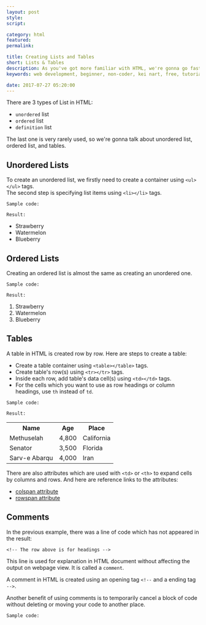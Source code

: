 ```yaml
---
layout: post
style:
script:

category: html
featured:
permalink:

title: Creating Lists and Tables
short: Lists & Tables
description: As you've got more familiar with HTML, we're gonna go fast in this tutorial. <br>Lists and Tables are popular ways to represent data. <br>Let's create some of them.
keywords: web development, beginner, non-coder, kei nart, free, tutorial, coding, programming, code nart, html, ordered, unordered, list, table

date: 2017-07-27 05:20:00
---
```


There are 3 types of List in HTML:

- `unordered` list
- `ordered` list
- `definition` list

The last one is very rarely used, so we're gonna talk about unordered list,
ordered list, and tables.

## Unordered Lists

To create an unordered list, we firstly need to create a container using
`<ul></ul>` tags.  
The second step is specifying list items using `<li></li>` tags.

`Sample code:`
<script src="https://gist.github.com/codenart/27549a909e71ffd70d9b8a98e0a9b6b5.js">
</script>

`Result:`

- Strawberry
- Watermelon
- Blueberry

## Ordered Lists

Creating an ordered list is almost the same as creating an unordered one.

`Sample code:`
<script src="https://gist.github.com/codenart/1babf924dd1c4ded2bbcdf5bb95c80bc.js">
</script>

`Result:`
1. Strawberry
2. Watermelon
3. Blueberry

## Tables

A table in HTML is created row by row. Here are steps to create a table:

- Create a table container using `<table></table>` tags.
- Create table's row(s) using `<tr></tr>` tags.
- Inside each row, add table's data cell(s) using `<td></td>` tags.
- For the cells which you want to use as row headings or column headings, use `th` instead of `td`.

`Sample code:`
<script src="https://gist.github.com/codenart/7b49f6a66484ebcba0ce71f8496e44a3.js">
</script>

`Result:`
<table class="table">
   <tr>
      <th>Name</th>
      <th>Age</th>
      <th>Place</th>
   </tr>

   <tr>
      <td>Methuselah</td>
      <td>4,800</td>
      <td>California</td>
   </tr>

   <tr>
      <td>Senator</td>
      <td>3,500</td>
      <td>Florida</td>
   </tr>

   <tr>
      <td>Sarv-e Abarqu</td>
      <td>4,000</td>
      <td>Iran</td>
   </tr>
</table>

There are also attributes which are used with `<td>` or `<th>` to expand cells
by columns and rows. And here are reference links to the attributes:

- [colspan attribute](https://www.w3schools.com/tags/att_colspan.asp "ext")
- [rowspan attribute](https://www.w3schools.com/tags/att_rowspan.asp "ext")

## Comments

In the previous example, there was a line of code which has not appeared in the
result:

`<!-- The row above is for headings -->`

This line is used for explanation in HTML document without affecting the output
on webpage view. It is called a `comment`.

A comment in HTML is created using an opening tag `<!--` and a ending tag `-->`.

Another benefit of using comments is to temporarily cancel a block of code
without deleting or moving your code to another place.

`Sample code:`
<script src="https://gist.github.com/codenart/585351dc0921ef2bdd9363b5bb9455ab.js">
</script>

